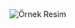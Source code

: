 <img src="[ornek.jpg](https://cdn1.ntv.com.tr/gorsel/CDmFqIMgJkOtqCz5JZUC7Q.jpg?width=1000&mode=crop&scale=both)https://cdn1.ntv.com.tr/gorsel/CDmFqIMgJkOtqCz5JZUC7Q.jpg?width=1000&mode=crop&scale=both" alt="Örnek Resim"/>
